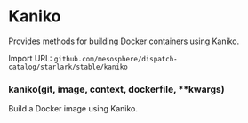 
# Kaniko

Provides methods for building Docker containers using Kaniko.

Import URL: `github.com/mesosphere/dispatch-catalog/starlark/stable/kaniko`

### kaniko(git, image, context, dockerfile, **kwargs)


Build a Docker image using Kaniko.




